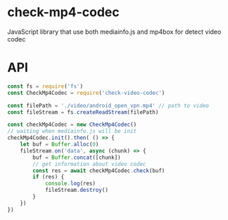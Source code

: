 # check-mp4-codec

JavaScript library that use both mediainfo.js and mp4box for detect video codec

API
===
```javascript
const fs = require('fs')
const CheckMp4Codec = require('check-video-codec')

const filePath = './video/android_open_vpn.mp4' // path to video
const fileStream = fs.createReadStream(filePath)

const checkMp4Codec = new CheckMp4Codec()
// waiting when mediainfo.js will be init
checkMp4Codec.init().then( () => {
    let buf = Buffer.alloc(0)
    fileStream.on('data', async (chunk) => {
        buf = Buffer.concat([chunk])
        // get information about video codec
        const res = await checkMp4Codec.check(buf)
        if (res) {
            console.log(res)
            fileStream.destroy()
        }
    })
})

```
